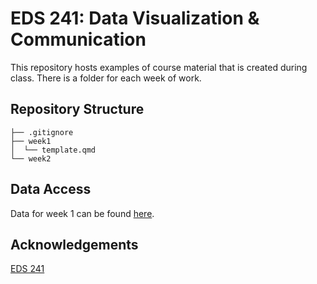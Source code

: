 # EDS 241: Data Visualization & Communication

This repository hosts examples of course material that is created during class. There is a folder for each week of work.

## Repository Structure
```
├── .gitignore
├── week1
│  └── template.qmd
└── week2
```

## Data Access

Data for week 1 can be found [here](https://drive.google.com/file/d/1H2lilk6lF3oTZtAT8UP4Fa4MSuQ5VQ9Y/view?usp=sharing).

## Acknowledgements

[EDS 241](https://eds-240-data-viz.github.io/)
